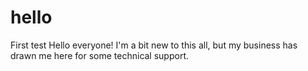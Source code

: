 # hello
First test
Hello everyone!  I'm a bit new to this all, but my business has drawn me here for some technical support. 
